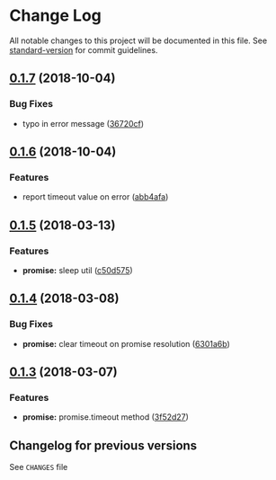 # Change Log

All notable changes to this project will be documented in this file. See [standard-version](https://github.com/conventional-changelog/standard-version) for commit guidelines.

<a name="0.1.7"></a>

## [0.1.7](https://github.com/medikoo/timers-ext/compare/v0.1.6...v0.1.7) (2018-10-04)

### Bug Fixes

- typo in error message ([36720cf](https://github.com/medikoo/timers-ext/commit/36720cf))

<a name="0.1.6"></a>

## [0.1.6](https://github.com/medikoo/timers-ext/compare/v0.1.5...v0.1.6) (2018-10-04)

### Features

- report timeout value on error ([abb4afa](https://github.com/medikoo/timers-ext/commit/abb4afa))

<a name="0.1.5"></a>

## [0.1.5](https://github.com/medikoo/timers-ext/compare/v0.1.4...v0.1.5) (2018-03-13)

### Features

- **promise:** sleep util ([c50d575](https://github.com/medikoo/timers-ext/commit/c50d575))

<a name="0.1.4"></a>

## [0.1.4](https://github.com/medikoo/timers-ext/compare/v0.1.3...v0.1.4) (2018-03-08)

### Bug Fixes

- **promise:** clear timeout on promise resolution ([6301a6b](https://github.com/medikoo/timers-ext/commit/6301a6b))

<a name="0.1.3"></a>

## [0.1.3](https://github.com/medikoo/timers-ext/compare/v0.1.2...v0.1.3) (2018-03-07)

### Features

- **promise:** promise.timeout method ([3f52d27](https://github.com/medikoo/timers-ext/commit/3f52d27))

## Changelog for previous versions

See `CHANGES` file
